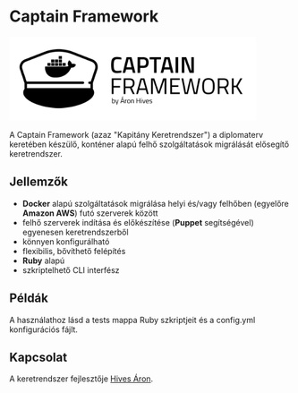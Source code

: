 # Captain Framework
<img src="https://github.com/icebird93/CaptainFramework/raw/master/assets/logo/CaptainFramework.png" height="150" />

A Captain Framework (azaz "Kapitány Keretrendszer") a diplomaterv keretében készülő, konténer alapú felhő szolgáltatások migrálását elősegítő keretrendszer.

## Jellemzők
- **Docker** alapú szolgáltatások migrálása helyi és/vagy felhőben (egyelőre **Amazon AWS**) futó szerverek között
- felhő szerverek indítása és előkészítése (**Puppet** segítségével) egyenesen keretrendszerből
- könnyen konfigurálható
- flexibilis, bővíthető felépítés
- **Ruby** alapú
- szkriptelhető CLI interfész

## Példák
A használathoz lásd a tests mappa Ruby szkriptjeit és a config.yml konfigurációs fájlt.

## Kapcsolat
A keretrendszer fejlesztője [Hives Áron](mailto:hives.aron@gmail.com).